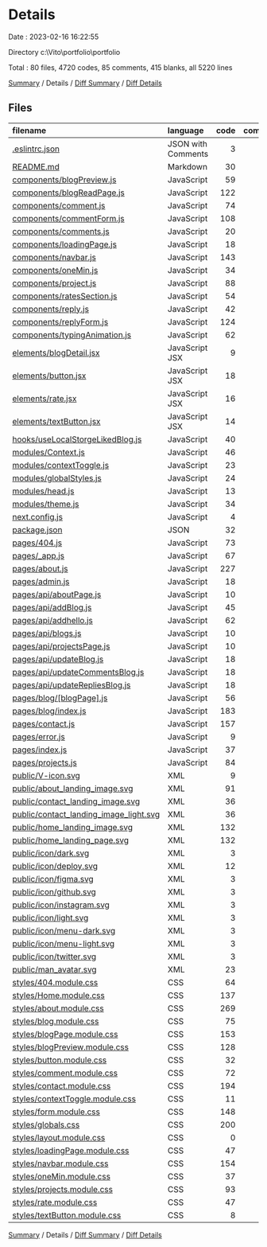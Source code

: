 # Details

Date : 2023-02-16 16:22:55

Directory c:\\Vito\\portfolio\\portfolio

Total : 80 files,  4720 codes, 85 comments, 415 blanks, all 5220 lines

[Summary](results.md) / Details / [Diff Summary](diff.md) / [Diff Details](diff-details.md)

## Files
| filename | language | code | comment | blank | total |
| :--- | :--- | ---: | ---: | ---: | ---: |
| [.eslintrc.json](/.eslintrc.json) | JSON with Comments | 3 | 0 | 1 | 4 |
| [README.md](/README.md) | Markdown | 30 | 0 | 17 | 47 |
| [components/blogPreview.js](/components/blogPreview.js) | JavaScript | 59 | 0 | 7 | 66 |
| [components/blogReadPage.js](/components/blogReadPage.js) | JavaScript | 122 | 0 | 20 | 142 |
| [components/comment.js](/components/comment.js) | JavaScript | 74 | 0 | 13 | 87 |
| [components/commentForm.js](/components/commentForm.js) | JavaScript | 108 | 0 | 15 | 123 |
| [components/comments.js](/components/comments.js) | JavaScript | 20 | 0 | 4 | 24 |
| [components/loadingPage.js](/components/loadingPage.js) | JavaScript | 18 | 0 | 6 | 24 |
| [components/navbar.js](/components/navbar.js) | JavaScript | 143 | 7 | 18 | 168 |
| [components/oneMin.js](/components/oneMin.js) | JavaScript | 34 | 0 | 5 | 39 |
| [components/project.js](/components/project.js) | JavaScript | 88 | 7 | 16 | 111 |
| [components/ratesSection.js](/components/ratesSection.js) | JavaScript | 54 | 0 | 7 | 61 |
| [components/reply.js](/components/reply.js) | JavaScript | 42 | 0 | 9 | 51 |
| [components/replyForm.js](/components/replyForm.js) | JavaScript | 124 | 0 | 13 | 137 |
| [components/typingAnimation.js](/components/typingAnimation.js) | JavaScript | 62 | 15 | 16 | 93 |
| [elements/blogDetail.jsx](/elements/blogDetail.jsx) | JavaScript JSX | 9 | 0 | 3 | 12 |
| [elements/button.jsx](/elements/button.jsx) | JavaScript JSX | 18 | 0 | 5 | 23 |
| [elements/rate.jsx](/elements/rate.jsx) | JavaScript JSX | 16 | 0 | 4 | 20 |
| [elements/textButton.jsx](/elements/textButton.jsx) | JavaScript JSX | 14 | 0 | 4 | 18 |
| [hooks/useLocalStorgeLikedBlog.js](/hooks/useLocalStorgeLikedBlog.js) | JavaScript | 40 | 11 | 17 | 68 |
| [modules/Context.js](/modules/Context.js) | JavaScript | 46 | 0 | 6 | 52 |
| [modules/contextToggle.js](/modules/contextToggle.js) | JavaScript | 23 | 0 | 9 | 32 |
| [modules/globalStyles.js](/modules/globalStyles.js) | JavaScript | 24 | 0 | 1 | 25 |
| [modules/head.js](/modules/head.js) | JavaScript | 13 | 0 | 4 | 17 |
| [modules/theme.js](/modules/theme.js) | JavaScript | 34 | 0 | 2 | 36 |
| [next.config.js](/next.config.js) | JavaScript | 4 | 1 | 2 | 7 |
| [package.json](/package.json) | JSON | 32 | 0 | 1 | 33 |
| [pages/404.js](/pages/404.js) | JavaScript | 73 | 5 | 15 | 93 |
| [pages/_app.js](/pages/_app.js) | JavaScript | 67 | 0 | 13 | 80 |
| [pages/about.js](/pages/about.js) | JavaScript | 227 | 4 | 16 | 247 |
| [pages/admin.js](/pages/admin.js) | JavaScript | 18 | 0 | 3 | 21 |
| [pages/api/aboutPage.js](/pages/api/aboutPage.js) | JavaScript | 10 | 0 | 3 | 13 |
| [pages/api/addBlog.js](/pages/api/addBlog.js) | JavaScript | 45 | 0 | 6 | 51 |
| [pages/api/addhello.js](/pages/api/addhello.js) | JavaScript | 62 | 0 | 6 | 68 |
| [pages/api/blogs.js](/pages/api/blogs.js) | JavaScript | 10 | 0 | 3 | 13 |
| [pages/api/projectsPage.js](/pages/api/projectsPage.js) | JavaScript | 10 | 0 | 3 | 13 |
| [pages/api/updateBlog.js](/pages/api/updateBlog.js) | JavaScript | 18 | 0 | 4 | 22 |
| [pages/api/updateCommentsBlog.js](/pages/api/updateCommentsBlog.js) | JavaScript | 18 | 0 | 4 | 22 |
| [pages/api/updateRepliesBlog.js](/pages/api/updateRepliesBlog.js) | JavaScript | 18 | 0 | 4 | 22 |
| [pages/blog/[blogPage].js](/pages/blog/%5BblogPage%5D.js) | JavaScript | 56 | 0 | 11 | 67 |
| [pages/blog/index.js](/pages/blog/index.js) | JavaScript | 183 | 1 | 16 | 200 |
| [pages/contact.js](/pages/contact.js) | JavaScript | 157 | 4 | 15 | 176 |
| [pages/error.js](/pages/error.js) | JavaScript | 9 | 0 | 3 | 12 |
| [pages/index.js](/pages/index.js) | JavaScript | 37 | 0 | 5 | 42 |
| [pages/projects.js](/pages/projects.js) | JavaScript | 84 | 0 | 10 | 94 |
| [public/V-icon.svg](/public/V-icon.svg) | XML | 9 | 0 | 1 | 10 |
| [public/about_landing_image.svg](/public/about_landing_image.svg) | XML | 91 | 0 | 1 | 92 |
| [public/contact_landing_image.svg](/public/contact_landing_image.svg) | XML | 36 | 0 | 1 | 37 |
| [public/contact_landing_image_light.svg](/public/contact_landing_image_light.svg) | XML | 36 | 0 | 1 | 37 |
| [public/home_landing_image.svg](/public/home_landing_image.svg) | XML | 132 | 0 | 1 | 133 |
| [public/home_landing_page.svg](/public/home_landing_page.svg) | XML | 132 | 0 | 1 | 133 |
| [public/icon/dark.svg](/public/icon/dark.svg) | XML | 3 | 0 | 1 | 4 |
| [public/icon/deploy.svg](/public/icon/deploy.svg) | XML | 12 | 0 | 1 | 13 |
| [public/icon/figma.svg](/public/icon/figma.svg) | XML | 3 | 0 | 1 | 4 |
| [public/icon/github.svg](/public/icon/github.svg) | XML | 3 | 0 | 1 | 4 |
| [public/icon/instagram.svg](/public/icon/instagram.svg) | XML | 3 | 0 | 1 | 4 |
| [public/icon/light.svg](/public/icon/light.svg) | XML | 3 | 0 | 1 | 4 |
| [public/icon/menu-dark.svg](/public/icon/menu-dark.svg) | XML | 3 | 0 | 1 | 4 |
| [public/icon/menu-light.svg](/public/icon/menu-light.svg) | XML | 3 | 0 | 1 | 4 |
| [public/icon/twitter.svg](/public/icon/twitter.svg) | XML | 3 | 0 | 1 | 4 |
| [public/man_avatar.svg](/public/man_avatar.svg) | XML | 23 | 0 | 1 | 24 |
| [styles/404.module.css](/styles/404.module.css) | CSS | 64 | 0 | 1 | 65 |
| [styles/Home.module.css](/styles/Home.module.css) | CSS | 137 | 6 | 3 | 146 |
| [styles/about.module.css](/styles/about.module.css) | CSS | 269 | 0 | 1 | 270 |
| [styles/blog.module.css](/styles/blog.module.css) | CSS | 75 | 0 | 1 | 76 |
| [styles/blogPage.module.css](/styles/blogPage.module.css) | CSS | 153 | 1 | 1 | 155 |
| [styles/blogPreview.module.css](/styles/blogPreview.module.css) | CSS | 128 | 0 | 2 | 130 |
| [styles/button.module.css](/styles/button.module.css) | CSS | 32 | 0 | 1 | 33 |
| [styles/comment.module.css](/styles/comment.module.css) | CSS | 72 | 0 | 2 | 74 |
| [styles/contact.module.css](/styles/contact.module.css) | CSS | 194 | 0 | 2 | 196 |
| [styles/contextToggle.module.css](/styles/contextToggle.module.css) | CSS | 11 | 0 | 1 | 12 |
| [styles/form.module.css](/styles/form.module.css) | CSS | 148 | 0 | 2 | 150 |
| [styles/globals.css](/styles/globals.css) | CSS | 200 | 4 | 7 | 211 |
| [styles/layout.module.css](/styles/layout.module.css) | CSS | 0 | 0 | 1 | 1 |
| [styles/loadingPage.module.css](/styles/loadingPage.module.css) | CSS | 47 | 0 | 1 | 48 |
| [styles/navbar.module.css](/styles/navbar.module.css) | CSS | 154 | 19 | 3 | 176 |
| [styles/oneMin.module.css](/styles/oneMin.module.css) | CSS | 37 | 0 | 2 | 39 |
| [styles/projects.module.css](/styles/projects.module.css) | CSS | 93 | 0 | 1 | 94 |
| [styles/rate.module.css](/styles/rate.module.css) | CSS | 47 | 0 | 1 | 48 |
| [styles/textButton.module.css](/styles/textButton.module.css) | CSS | 8 | 0 | 1 | 9 |

[Summary](results.md) / Details / [Diff Summary](diff.md) / [Diff Details](diff-details.md)